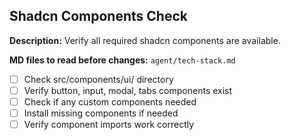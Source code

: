 ## Shadcn Components Check

**Description:** Verify all required shadcn components are available.

**MD files to read before changes:** `agent/tech-stack.md`

- [ ] Check src/components/ui/ directory
- [ ] Verify button, input, modal, tabs components exist
- [ ] Check if any custom components needed
- [ ] Install missing components if needed
- [ ] Verify component imports work correctly
